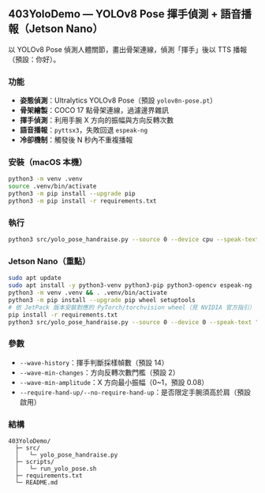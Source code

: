 ## 403YoloDemo — YOLOv8 Pose 揮手偵測 + 語音播報（Jetson Nano）

以 YOLOv8 Pose 偵測人體關節，畫出骨架連線，偵測「揮手」後以 TTS 播報（預設：你好）。

### 功能
- **姿態偵測**：Ultralytics YOLOv8 Pose（預設 `yolov8n-pose.pt`）
- **骨架繪製**：COCO 17 點骨架連線，過濾邊界雜訊
- **揮手偵測**：利用手腕 X 方向的振幅與方向反轉次數
- **語音播報**：`pyttsx3`，失敗回退 `espeak-ng`
- **冷卻機制**：觸發後 N 秒內不重複播報

### 安裝（macOS 本機）
```bash
python3 -m venv .venv
source .venv/bin/activate
python3 -m pip install --upgrade pip
python3 -m pip install -r requirements.txt
```

### 執行
```bash
python3 src/yolo_pose_handraise.py --source 0 --device cpu --speak-text "你好" --show
```

### Jetson Nano（重點）
```bash
sudo apt update
sudo apt install -y python3-venv python3-pip python3-opencv espeak-ng
python3 -m venv .venv && . .venv/bin/activate
python3 -m pip install --upgrade pip wheel setuptools
# 依 JetPack 版本安裝對應的 PyTorch/torchvision wheel（見 NVIDIA 官方指引）
pip install -r requirements.txt
python3 src/yolo_pose_handraise.py --source 0 --device 0 --speak-text "你好" --show
```

### 參數
- `--wave-history`：揮手判斷採樣幀數（預設 14）
- `--wave-min-changes`：方向反轉次數門檻（預設 2）
- `--wave-min-amplitude`：X 方向最小振幅（0~1，預設 0.08）
- `--require-hand-up/--no-require-hand-up`：是否限定手腕須高於肩（預設啟用）

### 結構
```
403YoloDemo/
  ├─ src/
  │   └─ yolo_pose_handraise.py
  ├─ scripts/
  │   └─ run_yolo_pose.sh
  ├─ requirements.txt
  └─ README.md
```


